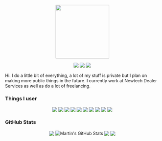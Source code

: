 
<p align="center">
  <img width="175" height="175" src="https://i.ibb.co/K6RrTjc/logo.png">
</p>

<p align="center">
  <img src="https://img.shields.io/badge/-Work_Account-lightgrey?style=flat-square&labelColor=lightgrey&logo=github&logoColor=white&link=https://github.com/andrewgosselin-nt">
  <img src="https://img.shields.io/badge/-Personal_Account-lightgrey?style=flat-square&labelColor=lightgrey&logo=github&logoColor=white&link=https://github.com/andrewgosselin">
  <img src="https://img.shields.io/badge/-Cyrex%231012-7289DA?style=flat-square&labelColor=7289DA&logo=discord&logoColor=white&link=https://discordapp.com)](https://discordapp.com">
</p>


Hi. I do a little bit of everything, a lot of my stuff is private but I plan on making more public things in the future.
I currently work at Newtech Dealer Services as well as do a lot of freelancing.

<h3>Things I user</h3>
<p align="center">

  <img align="center" src="https://img.shields.io/badge/OS-Linux-informational?style=flat&logo=linux&logoColor=white&color=2bbc8a" />
  <img align="center" src="https://img.shields.io/badge/Code-Python-informational?style=flat&logo=python&logoColor=white&color=2bbc8a"/>
  <img align="center" src="https://img.shields.io/badge/Editor-Visual_Studio_Code-informational?style=flat&logo=visual-studio-code&logoColor=white&color=2bbc8a" />
  <img align="center" src="https://img.shields.io/badge/Code-JavaScript-informational?style=flat&logo=javascript&logoColor=white&color=2bbc8a" />
  <img align="center" src="https://img.shields.io/badge/Code-PHP-informational?style=flat&logo=php&logoColor=white&color=2bbc8a" />
  <img align="center" src="https://img.shields.io/badge/Code-Make-informational?style=flat&logo=cmake&logoColor=white&color=2bbc8a" />
  <img align="center" src="https://img.shields.io/badge/Code-Vue-informational?style=flat&logo=vue.js&logoColor=white&color=2bbc8a" />
  <img align="center" src="https://img.shields.io/badge/Shell-Bash-informational?style=flat&logo=gnu-bash&logoColor=white&color=2bbc8a" />
  <img align="center" src="https://img.shields.io/badge/Tools-Docker-informational?style=flat&logo=docker&logoColor=white&color=2bbc8a" />
  <img align="center" src="https://img.shields.io/badge/Tools-Kubernetes-informational?style=flat&logo=kubernetes&logoColor=white&color=2bbc8a" />
</p>
<h3>GitHub Stats</h3>
<p align="center">

  <img align="center" src="https://github-readme-stats.vercel.app/api/top-langs/?username=andrewgosselin&hide=java,html&title_color=ffffff&text_color=c9cacc&icon_color=2bbc8a&bg_color=1d1f21" />
  <img align="center" src="https://github-readme-stats.vercel.app/api?username=andrewgosselin&show_icons=true&line_height=27&count_private=true&title_color=ffffff&text_color=c9cacc&icon_color=2bbc8a&bg_color=1d1f21" alt="Martin's GitHub Stats" />
  <img align="center" src="https://github-readme-stats.vercel.app/api/pin/?username=andrewgosselin&repo=music-recognition&title_color=ffffff&text_color=c9cacc&icon_color=2bbc8a&bg_color=1d1f21" />
  <img align="center" src="https://github-readme-stats.vercel.app/api/pin/?username=andrewgosselin&repo=abandoned-code&title_color=ffffff&text_color=c9cacc&icon_color=2bbc8a&bg_color=1d1f21" />   
</p>
